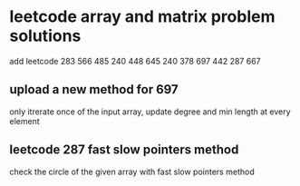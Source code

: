 # leetcode array and matrix problem solutions
add leetcode 283 566 485 240 448 645 240 378 697 442 287 667

## upload a new method for 697
only itrerate once of the input array, update degree and min length at every element
## leetcode 287 fast slow pointers method
check the circle of the given array with fast slow pointers method
